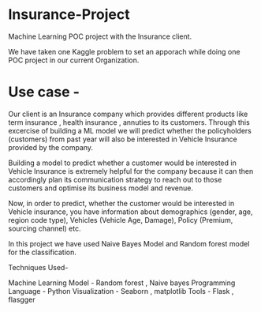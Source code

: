 # Insurance-Project
Machine Learning POC project with the Insurance client.

We have taken one Kaggle problem to set an apporach while doing one POC project in our current Organization.


# Use case - 

Our client is an Insurance company which provides different products like term insurance , health insurance , annuties to its customers. Through this excercise  of  building a ML model we will  predict whether the policyholders (customers) from past year will also be interested in Vehicle Insurance provided by the company.

Building a model to predict whether a customer would be interested in Vehicle Insurance is extremely helpful for the company because it can then accordingly plan its communication strategy to reach out to those customers and optimise its business model and revenue.

Now, in order to predict, whether the customer would be interested in Vehicle insurance, you have information about demographics (gender, age, region code type), Vehicles (Vehicle Age, Damage), Policy (Premium, sourcing channel) etc.


In this project we have used Naive Bayes Model and Random forest model for the classification. 

Techniques Used- 

Machine Learning Model - Random forest , Naive bayes
Programming Language - Python
Visualization - Seaborn , matplotlib
Tools - Flask , flasgger
